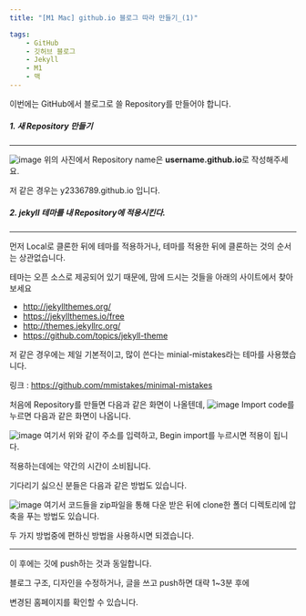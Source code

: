 ```yaml
---
title: "[M1 Mac] github.io 블로그 따라 만들기_(1)"

tags: 
    - GitHub
    - 깃허브 블로그
    - Jekyll
    - M1
    - 맥
---
```


이번에는 GitHub에서 블로그로 쓸 Repository를 만들어야 합니다.

##### 1. 새 Repository 만들기
---
![image](https://user-images.githubusercontent.com/63240477/127316223-f17d861f-4028-40a3-bbc3-290a2c1b4525.png)
위의 사진에서 Repository name은 **username.github.io**로 작성해주세요.  


저 같은 경우는 y2336789.github.io 입니다.

##### 2. jekyll 테마를 내 Repository에 적용시킨다.
---
먼저 Local로 클론한 뒤에 테마를 적용하거나, 테마를 적용한 뒤에 클론하는 것의 순서는 상관없습니다.  


테마는 오픈 소스로 제공되어 있기 때문에, 맘에 드시는 것들을 아래의 사이트에서 찾아보세요
* <http://jekyllthemes.org/>
* <https://jekyllthemes.io/free>
* <http://themes.jekyllrc.org/>
* <https://github.com/topics/jekyll-theme>

저 같은 경우에는 제일 기본적이고, 많이 쓴다는 minial-mistakes라는 테마를 사용했습니다.


링크 : <https://github.com/mmistakes/minimal-mistakes>

처음에 Repository를 만들면 다음과 같은 화면이 나올텐데,
![image](https://user-images.githubusercontent.com/63240477/127317825-cece3155-5bb7-4982-95f3-f06c39d6d3e9.png)
Import code를 누르면 다음과 같은 화면이 나옵니다.

![image](https://user-images.githubusercontent.com/63240477/127317956-b5023b46-d8b3-4641-8fa2-bae75215514e.png)
여기서 위와 같이 주소를 입력하고, Begin import를 누르시면 적용이 됩니다.  


적용하는데에는 약간의 시간이 소비됩니다.  


기다리기 싫으신 분들은 다음과 같은 방법도 있습니다.

![image](https://user-images.githubusercontent.com/63240477/127317541-3881ee59-d86b-46f4-833c-f9fb22fe7af9.png)
여기서 코드들을 zip파일을 통해 다운 받은 뒤에 clone한 폴더 디렉토리에 압축을 푸는 방법도 있습니다.  


두 가지 방법중에 편하신 방법을 사용하시면 되겠습니다.  

---
이 후에는 깃에 push하는 것과 동일합니다. 

블로그 구조, 디자인을 수정하거나, 글을 쓰고 push하면 대략 1~3분 후에

변경된 홈페이지를 확인할 수 있습니다.